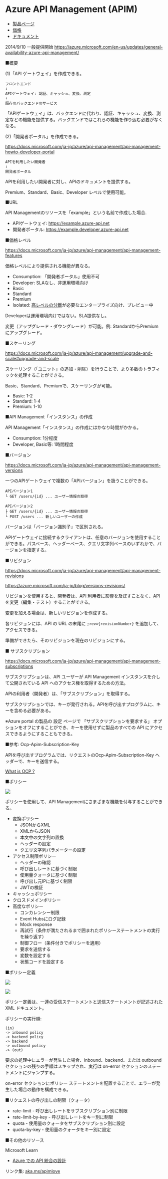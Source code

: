 # Azure API Management (APIM)

- [製品ページ](https://azure.microsoft.com/ja-jp/services/api-management/)
- [価格](https://azure.microsoft.com/ja-jp/pricing/details/api-management/)
- [ドキュメント](https://docs.microsoft.com/ja-jp/azure/api-management/api-management-key-concepts)

2014/9/10 一般提供開始 https://azure.microsoft.com/en-us/updates/general-availability-azure-api-management/


■概要

(1)「API ゲートウェイ」を作成できる。

```
フロントエンド
↓
APIゲートウェイ: 認証、キャッシュ、変換、測定
↓
既存のバックエンドのサービス
```

「APIゲートウェイ」は、バックエンドに代わり、認証、キャッシュ、変換、測定などの機能を提供する。バックエンドではこれらの機能を作り込む必要がなくなる。

(2)「開発者ポータル」を作成できる。

https://docs.microsoft.com/ja-jp/azure/api-management/api-management-howto-developer-portal

```
APIを利用したい開発者
↓
開発者ポータル
```

APIを利用したい開発者に対し、APIのドキュメントを提供する。

Premium、Standard、Basic、Developer レベルで使用可能。

■URL

API Managementのリソースを「example」という名前で作成した場合.

- APIゲートウェイ: https://example.azure-api.net
- 開発者ポータル: https://example.developer.azure-api.net

■価格レベル

https://docs.microsoft.com/ja-jp/azure/api-management/api-management-features

価格レベルにより提供される機能が異なる。

- Consumption: 「開発者ポータル」使用不可
- Developer: SLAなし、非運用環境向け
- Basic
- Standard
- Premium
- Isolated: [高レベルの分離](https://docs.microsoft.com/ja-jp/azure/api-management/upgrade-and-scale#compute-isolation)が必要なエンタープライズ向け、プレビュー中

Developerは運用環境向けではない。SLA提供なし。

変更（アップグレード・ダウングレード）が可能。例: StandardからPremiumにアップグレード。

■スケーリング

https://docs.microsoft.com/ja-jp/azure/api-management/upgrade-and-scale#upgrade-and-scale

スケーリング（「ユニット」の追加・削除）を行うことで、より多数のトラフィックを処理することができる。

Basic、Standard、Premiumで、スケーリングが可能。

- Basic: 1-2
- Standard: 1-4
- Premium: 1-10


■API Management「インスタンス」の作成

API Management「インスタンス」の作成にはかなり時間がかかる。

- Consumption: 1分程度
- Developer, Basic等: 1時間程度


■バージョン

https://docs.microsoft.com/ja-jp/azure/api-management/api-management-versions

一つのAPIゲートウェイで複数の「APIバージョン」を扱うことができる。

```
APIバージョン1
└ GET /users/{id} ... ユーザー情報の取得

APIバージョン2
├ GET /users/{id} ... ユーザー情報の取得
└ POST /users ... 新しいユーザーの作成
```

バージョンは「バージョン識別子」で区別される。

APIゲートウェイに接続するクライアントは、任意のバージョンを使用することができる。パスベース、ヘッダーベース、クエリ文字列ベースのいずれかで、バージョンを指定する。

■リビジョン

https://docs.microsoft.com/ja-jp/azure/api-management/api-management-revisions

https://azure.microsoft.com/ja-jp/blog/versions-revisions/

リビジョンを使用すると、開発者は、API 利用者に影響を及ぼすことなく、API を変更（編集・テスト）することができる。

変更を加える場合は、新しいリビジョンを作成する。

各リビジョンには、API の URL の末尾に `;rev={revisionNumber}` を追加して、アクセスできる。

準備ができたら、そのリビジョンを現在のリビジョンにする。


■ サブスクリプション

https://docs.microsoft.com/ja-jp/azure/api-management/api-management-subscriptions

サブスクリプションは、API ユーザーが API Management インスタンスを介して公開されている API へのアクセス権を取得するための方法。 

APIの利用者（開発者）は、「サブスクリプション」を取得する。

サブスクリプションでは、キーが発行される。APIを呼び出すプログラムに、キーを含める必要がある。

※Azure portal の製品の 設定 ページで 「サブスクリプションを要求する」 オプションをオフにすることができ、キーを使用せずに製品のすべての API にアクセスできるようにすることもできる。


■参考: Ocp-Apim-Subscription-Key 

APIを呼び出すプログラムでは、リクエストのOcp-Apim-Subscription-Key ヘッダーで、キーを送信する。

[What is OCP ?](https://stackoverflow.com/questions/52648362/what-does-the-ocp-stand-for-in-ocp-apim-subscription-key-header-azure-api-man)

■ポリシー


![](images/ss-2022-04-08-09-25-52.png)

ポリシーを使用して、API Managementにさまざまな機能を付与することができる。

- 変換ポリシー
  - JSONからXML
  - XMLからJSON
  - 本文中の文字列の置換
  - ヘッダーの設定
  - クエリ文字列パラメーターの設定
- アクセス制限ポリシー
  - ヘッダーの確認
  - 呼び出しレートに基づく制限
  - 使用量クォータに基づく制限
  - 呼び出し元IPに基づく制限
  - JWTの検証
- キャッシュポリシー
- クロスドメインポリシー
- 高度なポリシー
  - コンカレンシー制限
  - Event Hubsにログ記録
  - Mock response
  - 再試行（条件が満たされるまで囲まれたポリシーステートメントの実行を繰り返す）
  - 制御フロー（条件付きでポリシーを適用）
  - 要求を送信する
  - 変数を設定する
  - 状態コードを設定する

■ポリシー定義

![](images/ss-2022-04-08-09-27-51.png)

![](images/ss-2022-04-08-09-28-06.png)

ポリシー定義は、一連の受信ステートメントと送信ステートメントが記述されたXML ドキュメント。

ポリシーの実行順:

```
(in) 
-> inbound policy 
-> backend policy 
-> backend 
-> outbound policy 
-> (out)
```

要求の処理中にエラーが発生した場合、inbound、backend、または outbound セクションの残りの手順はスキップされ、実行は on-error セクションのステートメントにジャンプする。

on-error セクションにポリシー ステートメントを配置することで、エラーが発生した場合の動作を構成できる。

■リクエストの呼び出しの制限（クォータ）

- rate-limit - 呼び出しレートをサブスクリプション別に制限
- rate-limit-by-key - 呼び出しレートをキー別に制限
- quota - 使用量のクォータをサブスクリプション別に設定
- quota-by-key - 使用量のクォータをキー別に設定

■その他のリソース

Microsoft Learn

- [Azure での API 統合の設計](https://docs.microsoft.com/ja-jp/learn/paths/architect-api-integration/)

リンク集:
[aka.ms/apimlove](https://aka.ms/apimlove)
